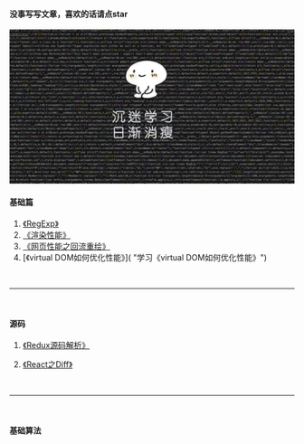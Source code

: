 #### 没事写写文章，喜欢的话请点star
![Alt text](./images/1.png)

#### 基础篇
1. [《RegExp》](./RegExp.md "学习RegExp")
2. [《渲染性能》](./渲染性能.md "学习《渲染性能》")
3. [《网页性能之回流重绘》](./回流与重绘.md "学习《网页性能之回流重绘》")
4. [《virtual DOM如何优化性能》]( "学习《virtual DOM如何优化性能》")


<br/>

-------

<br/>

#### 源码
1. [《Redux源码解析》](./Redux.md "学习RegExp")

2. [《React之Diff》](./ReactDiff.md "学习react-diff")


<br/>

-------

<br/>

#### 基础算法
